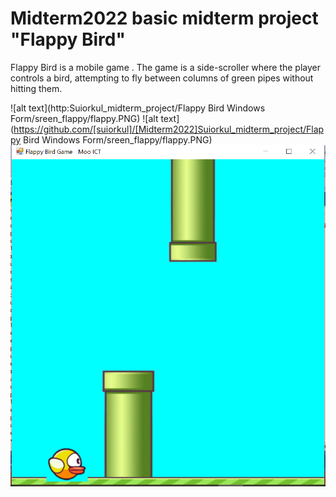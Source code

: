 # Midterm2022 basic midterm project "Flappy Bird"
Flappy Bird is a mobile game  . The game is a side-scroller where the player controls a bird, attempting to fly between columns of green pipes without hitting them.

![alt text](http:Suiorkul_midterm_project/Flappy Bird Windows Form/sreen_flappy/flappy.PNG)
![alt text](https://github.com/[suiorkul]/[Midterm2022]Suiorkul_midterm_project/Flappy Bird Windows Form/sreen_flappy/flappy.PNG)
![Alt text](sreen_flappy/flappy.PNG?raw=true "Title")
